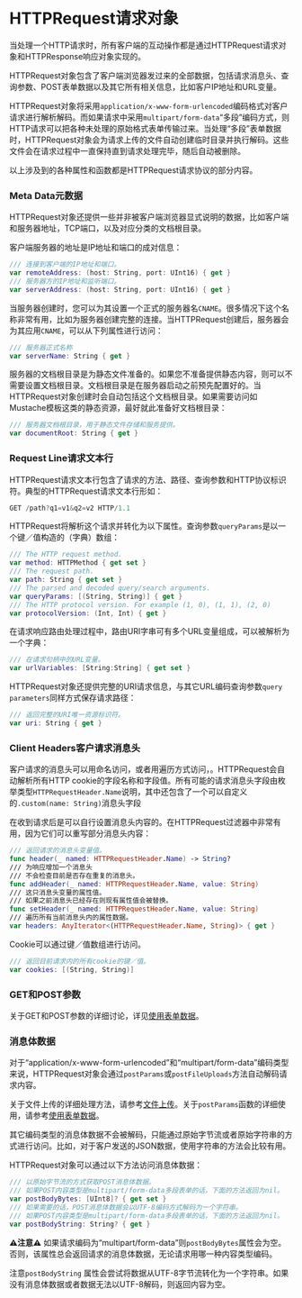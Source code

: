# HTTPRequest请求对象

当处理一个HTTP请求时，所有客户端的互动操作都是通过HTTPRequest请求对象和HTTPResponse响应对象实现的。

HTTPRequest对象包含了客户端浏览器发过来的全部数据，包括请求消息头、查询参数、POST表单数据以及其它所有相关信息，比如客户IP地址和URL变量。

HTTPRequest对象将采用`application/x-www-form-urlencoded`编码格式对客户请求进行解析解码。而如果请求中采用`multipart/form-data`“多段”编码方式，则HTTP请求可以把各种未处理的原始格式表单传输过来。当处理“多段”表单数据时，HTTPRequest对象会为请求上传的文件自动创建临时目录并执行解码。这些文件会在请求过程中一直保持直到请求处理完毕，随后自动被删除。

以上涉及到的各种属性和函数都是HTTPRequest请求协议的部分内容。

### Meta Data元数据

HTTPRequest对象还提供一些并非被客户端浏览器显式说明的数据，比如客户端和服务器地址，TCP端口，以及对应分类的文档根目录。

客户端服务器的地址是IP地址和端口的成对信息：

```swift
/// 连接到客户端的IP地址和端口。
var remoteAddress: (host: String, port: UInt16) { get }
/// 服务器方的IP地址和监听端口。
var serverAddress: (host: String, port: UInt16) { get }
```

当服务器创建时，您可以为其设置一个正式的服务器名`CNAME`。很多情况下这个名称非常有用，比如为服务器创建完整的连接。当HTTPRequest创建后，服务器会为其应用`CNAME`，可以从下列属性进行访问：

```swift
/// 服务器正式名称
var serverName: String { get }
```

服务器的文档根目录是为静态文件准备的。如果您不准备提供静态内容，则可以不需要设置文档根目录。文档根目录是在服务器启动之前预先配置好的。当HTTPRequest对象创建时会自动包括这个文档根目录。如果需要访问如Mustache模板这类的静态资源，最好就此准备好文档根目录：

```swift
/// 服务器文档根目录，用于静态文件存储和服务提供。
var documentRoot: String { get }
```

### Request Line请求文本行

HTTPRequest请求文本行包含了请求的方法、路径、查询参数和HTTP协议标识符。典型的HTTPRequest请求文本行形如：

```swift
GET /path?q1=v1&q2=v2 HTTP/1.1
```

HTTPRequest将解析这个请求并转化为以下属性。查询参数`queryParams`是以一个键／值构造的（字典）数组：

```swift
/// The HTTP request method.
var method: HTTPMethod { get set }
/// The request path.
var path: String { get set }
/// The parsed and decoded query/search arguments.
var queryParams: [(String, String)] { get }
/// The HTTP protocol version. For example (1, 0), (1, 1), (2, 0)
var protocolVersion: (Int, Int) { get }
```

在请求响应路由处理过程中，路由URI字串可有多个URL变量组成，可以被解析为一个字典：

```swift
/// 在请求句柄中的URL变量。
var urlVariables: [String:String] { get set }
```

HTTPRequest对象还提供完整的URI请求信息，与其它URL编码查询参数`query parameters`同样方式保存请求路径：

```swift
/// 返回完整的URI唯一资源标识符。
var uri: String { get }
```

### Client Headers客户请求消息头

客户请求的消息头可以用命名访问，或者用遍历方式访问，。HTTPRequest会自动解析所有HTTP cookie的字段名称和字段值。所有可能的请求消息头字段由枚举类型```HTTPRequestHeader.Name```说明，其中还包含了一个可以自定义的```.custom(name: String)```消息头字段

在收到请求后是可以自行设置消息头内容的。在HTTPRequest过滤器中非常有用，因为它们可以重写部分消息头内容：

```swift
/// 返回请求的消息头变量值。
func header(_ named: HTTPRequestHeader.Name) -> String?
/// 为响应增加一个消息头
/// 不会检查目前是否存在重复的消息头。
func addHeader(_ named: HTTPRequestHeader.Name, value: String)
/// 这只消息头变量的属性值。
/// 如果之前消息头已经存在则现有属性值会被替换。
func setHeader(_ named: HTTPRequestHeader.Name, value: String)
/// 遍历所有当前消息头内的属性数据。
var headers: AnyIterator<(HTTPRequestHeader.Name, String)> { get }
```

Cookie可以通过键／值数组进行访问。

```swift
/// 返回目前请求内的所有cookie的键／值。
var cookies: [(String, String)]
```

### GET和POST参数

关于GET和POST参数的详细讨论，详见[使用表单数据](formData.md)。

### 消息体数据

对于“application/x-www-form-urlencoded”和“multipart/form-data”编码类型来说，HTTPRequest对象会通过```postParams```或```postFileUploads```方法自动解码请求内容。

关于文件上传的详细处理方法，请参考[文件上传](fileUploads.md)。关于```postParams```函数的详细使用，请参考[使用表单数据](formData.md)。

其它编码类型的消息体数据不会被解码，只能通过原始字节流或者原始字符串的方式进行访问。比如，对于客户发送的JSON数据，使用字符串的方法会比较有用。

HTTPRequest对象可以通过以下方法访问消息体数据：

```swift
/// 以原始字节流的方式获取POST消息体数据。
/// 如果POST内容类型是multipart/form-data多段表单的话，下面的方法返回为nil。
var postBodyBytes: [UInt8]? { get set }
/// 如果需要的话，POST消息体数据会以UTF-8编码方式解码为一个字符串。
/// 如果POST内容类型是multipart/form-data多段表单的话，下面的方法返回为nil。
var postBodyString: String? { get }
```

**⚠️注意⚠️** 如果请求编码为“multipart/form-data”则```postBodyBytes```属性会为空。否则，该属性总会返回请求的消息体数据，无论请求用哪一种内容类型编码。

注意```postBodyString``` 属性会尝试将数据从UTF-8字节流转化为一个字符串。如果没有消息体数据或者数据无法以UTF-8解码，则返回内容为空。
